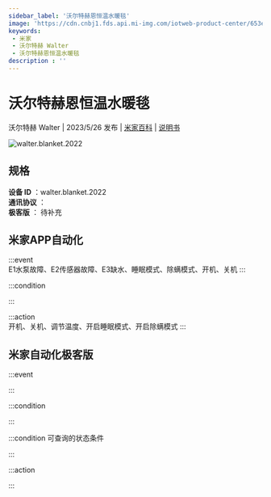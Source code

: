 ```yaml
---
sidebar_label: '沃尔特赫恩恒温水暖毯'
image: 'https://cdn.cnbj1.fds.api.mi-img.com/iotweb-product-center/653e75e603739e959b4709e3923fb924_1658677372918.png?GalaxyAccessKeyId=AKVGLQWBOVIRQ3XLEW&Expires=9223372036854775807&Signature=GWfN33/OfGdXzJdym29X9CaxoxY='
keywords: 
 - 米家
 - 沃尔特赫 Walter
 - 沃尔特赫恩恒温水暖毯
description : ''
---
```

# 沃尔特赫恩恒温水暖毯

沃尔特赫 Walter | 2023/5/26 发布 | [米家百科](https://home.mi.com/webapp/content/baike/product/index.html?model=walter.blanket.2022) | [说明书](https://home.mi.com/views/introduction.html?model=walter.blanket.2022&region=cn)

![walter.blanket.2022](https://cdn.cnbj1.fds.api.mi-img.com/iotweb-product-center/653e75e603739e959b4709e3923fb924_1658677372918.png?GalaxyAccessKeyId=AKVGLQWBOVIRQ3XLEW&Expires=9223372036854775807&Signature=GWfN33/OfGdXzJdym29X9CaxoxY=)

## 规格  
> 
**设备 ID** ：walter.blanket.2022  
**通讯协议** ：  
**极客版**  ： 待补充 


## 米家APP自动化  

:::event  
E1水泵故障、E2传感器故障、E3缺水、睡眠模式、除螨模式、开机、关机
:::

:::condition  

:::

:::action   
开机、关机、调节温度、开启睡眠模式、开启除螨模式
:::

## 米家自动化极客版  

:::event  

:::

:::condition  

:::

:::condition 可查询的状态条件  

:::

:::action  

:::

        
